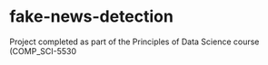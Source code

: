 # fake-news-detection
Project completed as part of the Principles of Data Science course (COMP_SCI-5530
